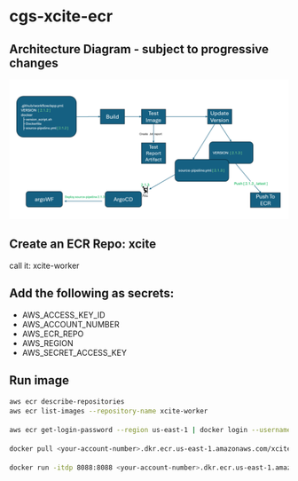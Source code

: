 # cgs-xcite-ecr

## Architecture Diagram - subject to progressive changes 

![version-1](images/version-1.png)


## Create an ECR Repo: xcite
call it: xcite-worker

## Add the following as secrets: 

- AWS_ACCESS_KEY_ID
- AWS_ACCOUNT_NUMBER
- AWS_ECR_REPO
- AWS_REGION
- AWS_SECRET_ACCESS_KEY


## Run image
```sh
aws ecr describe-repositories
aws ecr list-images --repository-name xcite-worker

aws ecr get-login-password --region us-east-1 | docker login --username AWS --password-stdin <your-account-number>.dkr.ecr.us-east-1.amazonaws.com

docker pull <your-account-number>.dkr.ecr.us-east-1.amazonaws.com/xcite:latest

docker run -itdp 8088:8088 <your-account-number>.dkr.ecr.us-east-1.amazonaws.com/xcite:latest
```
